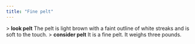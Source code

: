```yaml
---
title: "Fine pelt"
---
```


\> **look pelt**
The pelt is light brown with a faint outline of white streaks and is
soft to
the touch.
\> **consider pelt**
It is a fine pelt.
It weighs three pounds.